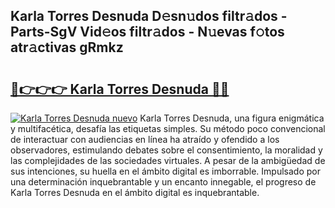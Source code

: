 ## Karla Torres Desnuda D𝚎sn𝚞dos filtr𝚊dos - Parts-SgV Vid𝚎os filtr𝚊dos - N𝚞evas f𝚘tos atr𝚊ctivas gRmkz

# <h2><a href="http://mb8j8kw.tromn.icu/?c=Karla+Torres+Desnuda">🔗👉👉👉 Karla Torres Desnuda 🔗🔗</a></h2>

[![Karla Torres Desnuda nuevo](https://i.imgur.com/pEAQMta.gif)](http://mb8j8kw.tromn.icu/?c=Karla+Torres+Desnuda)
Karla Torres Desnuda, una figura enigmática y multifacética, desafía las etiquetas simples. Su método poco convencional de interactuar con audiencias en línea ha atraído y ofendido a los observadores, estimulando debates sobre el consentimiento, la moralidad y las complejidades de las sociedades virtuales. A pesar de la ambigüedad de sus intenciones, su huella en el ámbito digital es imborrable. Impulsado por una determinación inquebrantable y un encanto innegable, el progreso de Karla Torres Desnuda en el ámbito digital es inquebrantable.
